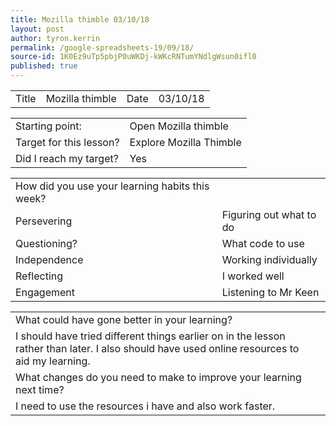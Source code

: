 ```yaml
---
title: Mozilla thimble 03/10/18
layout: post
author: tyron.kerrin
permalink: /google-spreadsheets-19/09/18/
source-id: 1K0Ez9uTp5pbjP0uWKDj-kWKcRNTumYNdlgWsun0ifl0
published: true
---
```

<table>
  <tr>
    <td>Title</td>
    <td>Mozilla thimble</td>
    <td>Date</td>
    <td>03/10/18</td>
  </tr>
</table>


<table>
  <tr>
    <td>Starting point:</td>
    <td>Open Mozilla thimble</td>
  </tr>
  <tr>
    <td>Target for this lesson?</td>
    <td>Explore Mozilla Thimble</td>
  </tr>
  <tr>
    <td>Did I reach my target? </td>
    <td>Yes</td>
  </tr>
</table>


<table>
  <tr>
    <td>How did you use your learning habits this week?</td>
    <td></td>
  </tr>
  <tr>
    <td>Persevering</td>
    <td>Figuring out what to do</td>
  </tr>
  <tr>
    <td>Questioning?</td>
    <td>What code to use</td>
  </tr>
  <tr>
    <td>Independence</td>
    <td>Working individually</td>
  </tr>
  <tr>
    <td>Reflecting</td>
    <td>I worked well</td>
  </tr>
  <tr>
    <td>Engagement</td>
    <td>Listening to Mr Keen</td>
  </tr>
</table>


<table>
  <tr>
    <td>What could have gone better in your learning?</td>
    <td></td>
  </tr>
  <tr>
    <td>I should have tried different things earlier on in the lesson rather than later. I also should have used online resources to aid my learning.</td>
    <td></td>
  </tr>
  <tr>
    <td>What changes do you need to make to improve your learning next time?</td>
    <td></td>
  </tr>
  <tr>
    <td>I need to use the resources i have and also work faster.</td>
    <td></td>
  </tr>
</table>


